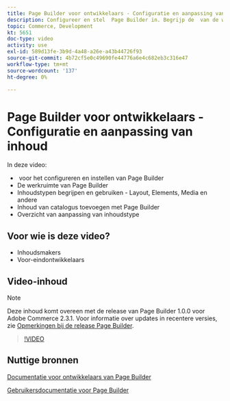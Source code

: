 ```yaml
---
title: Page Builder voor ontwikkelaars - Configuratie en aanpassing van inhoud
description: Configureer en stel ​ Page Builder in. Begrijp de ​ van de werkruimte van de Bouwer van de Pagina. Begrijp en gebruik inhoudstypes - Lay-out, Elementen, Media, en andere inhoudstypes ​. Inhoud van catalogus toevoegen met Page Builder.
topic: Commerce, Development
kt: 5651
doc-type: video
activity: use
exl-id: 589d13fe-3b9d-4a48-a26e-a43b44726f93
source-git-commit: 4b72cf5e0c49690fe44776a6e4c682eb3c316e47
workflow-type: tm+mt
source-wordcount: '137'
ht-degree: 0%

---
```


# Page Builder voor ontwikkelaars - Configuratie en aanpassing van inhoud

In deze video:

- &#x200B; voor het configureren en instellen van Page Builder
- De werkruimte van Page Builder &#x200B;
- Inhoudstypen begrijpen en gebruiken - Layout, Elements, Media en andere &#x200B;
- Inhoud van catalogus toevoegen met Page Builder
- Overzicht van aanpassing van inhoudstype

## Voor wie is deze video?

- Inhoudsmakers
- Voor-eindontwikkelaars

## Video-inhoud

>[!NOTE]
>
>Deze inhoud komt overeen met de release van Page Builder 1.0.0 voor Adobe Commerce 2.3.1. Voor informatie over updates in recentere versies, zie [Opmerkingen bij de release Page Builder](https://devdocs.magento.com/page-builder/docs/release-notes.html).

>[!VIDEO](https://video.tv.adobe.com/v/35710?quality=12&learn=on)

## Nuttige bronnen

[Documentatie voor ontwikkelaars van Page Builder](https://devdocs.magento.com/page-builder/docs/index.html)

[Gebruikersdocumentatie voor Page Builder](https://docs.magento.com/user-guide/cms/page-builder.html)
